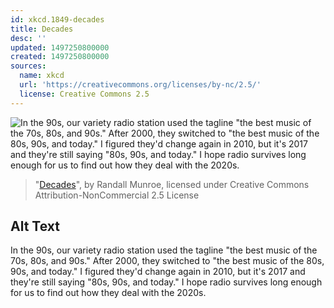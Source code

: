 ```yaml
---
id: xkcd.1849-decades
title: Decades
desc: ''
updated: 1497250800000
created: 1497250800000
sources:
  name: xkcd
  url: 'https://creativecommons.org/licenses/by-nc/2.5/'
  license: Creative Commons 2.5
---
```

![In the 90s, our variety radio station used the tagline "the best music of the 70s, 80s, and 90s." After 2000, they switched to "the best music of the 80s, 90s, and today." I figured they'd change again in 2010, but it's 2017 and they're still saying "80s, 90s, and today." I hope radio survives long enough for us to find out how they deal with the 2020s.](https://imgs.xkcd.com/comics/decades.png)
> "[Decades](https://xkcd.com/1849/)", by Randall Munroe, licensed under Creative Commons Attribution-NonCommercial 2.5 License

## Alt Text
In the 90s, our variety radio station used the tagline "the best music of the 70s, 80s, and 90s." After 2000, they switched to "the best music of the 80s, 90s, and today." I figured they'd change again in 2010, but it's 2017 and they're still saying "80s, 90s, and today." I hope radio survives long enough for us to find out how they deal with the 2020s.
